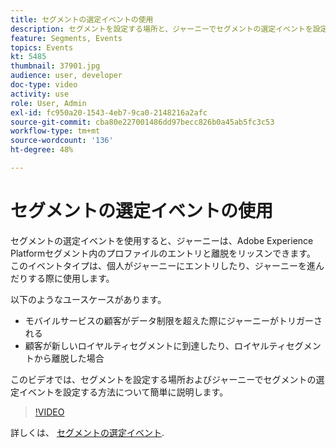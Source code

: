 ```yaml
---
title: セグメントの選定イベントの使用
description: セグメントを設定する場所と、ジャーニーでセグメントの選定イベントを設定する方法について説明します。
feature: Segments, Events
topics: Events
kt: 5485
thumbnail: 37901.jpg
audience: user, developer
doc-type: video
activity: use
role: User, Admin
exl-id: fc950a20-1543-4eb7-9ca0-2148216a2afc
source-git-commit: cba80e227001486dd97becc826b0a45ab5fc3c53
workflow-type: tm+mt
source-wordcount: '136'
ht-degree: 48%

---
```


# セグメントの選定イベントの使用

セグメントの選定イベントを使用すると、ジャーニーは、Adobe Experience Platformセグメント内のプロファイルのエントリと離脱をリッスンできます。 このイベントタイプは、個人がジャーニーにエントリしたり、ジャーニーを進んだりする際に使用します。

以下のようなユースケースがあります。

* モバイルサービスの顧客がデータ制限を超えた際にジャーニーがトリガーされる
* 顧客が新しいロイヤルティセグメントに到達したり、ロイヤルティセグメントから離脱した場合


このビデオでは、セグメントを設定する場所およびジャーニーでセグメントの選定イベントを設定する方法について簡単に説明します。

>[!VIDEO](https://video.tv.adobe.com/v/37901?quality=12&learn=on)

詳しくは、 [セグメントの選定イベント](https://experienceleague.adobe.com/docs/journeys/using/building-journeys/about-journey-building/events-activities/segment-qualification-events.html?lang=en).
